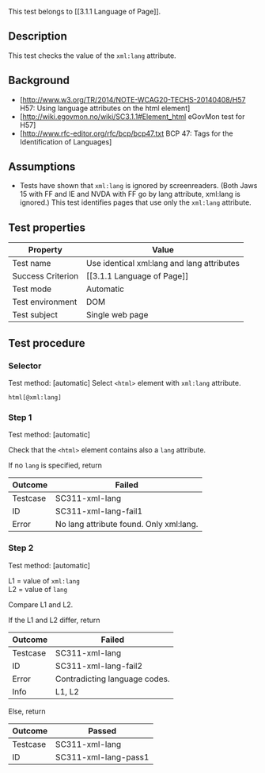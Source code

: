 This test belongs to [[3.1.1 Language of Page]].


## Description
This test checks the value of the `xml:lang` attribute.


## Background
- [http://www.w3.org/TR/2014/NOTE-WCAG20-TECHS-20140408/H57  H57: Using language attributes on the html element]
- [http://wiki.egovmon.no/wiki/SC3.1.1#Element_html eGovMon test for H57]
- [http://www.rfc-editor.org/rfc/bcp/bcp47.txt BCP 47: Tags for the Identification of Languages]


## Assumptions
- Tests have shown that `xml:lang` is ignored by screenreaders. (Both Jaws 15 with FF and IE and NVDA with FF go by lang attribute, xml:lang is ignored.) This test identifies pages that use only the  `xml:lang` attribute.


## Test properties
| Property          | Value
|-------------------|----
| Test name         | Use identical xml:lang and lang attributes
| Success Criterion | [[3.1.1 Language of Page]]
| Test mode         | Automatic
| Test environment  | DOM
| Test subject      | Single web page


## Test procedure

### Selector
Test method: [automatic]
Select `<html>` element with `xml:lang` attribute.

`html[@xml:lang]`

### Step 1
Test method: [automatic]

Check that the `<html>` element contains also a `lang` attribute.

If no `lang` is specified, return

| Outcome  | Failed
|----------|-----
| Testcase | SC311-xml-lang
| ID       | SC311-xml-lang-fail1
| Error    | No lang attribute found. Only xml:lang.

### Step 2
Test method: [automatic]

L1 = value of `xml:lang`<br/>
L2 = value of `lang`

Compare L1 and L2.

If the L1 and L2 differ, return

| Outcome  | Failed
|----------|-----
| Testcase | SC311-xml-lang
| ID       | SC311-xml-lang-fail2
| Error    | Contradicting language codes.
| Info     | L1, L2

Else, return

| Outcome  | Passed
|----------|-----
| Testcase | SC311-xml-lang
| ID       | SC311-xml-lang-pass1
